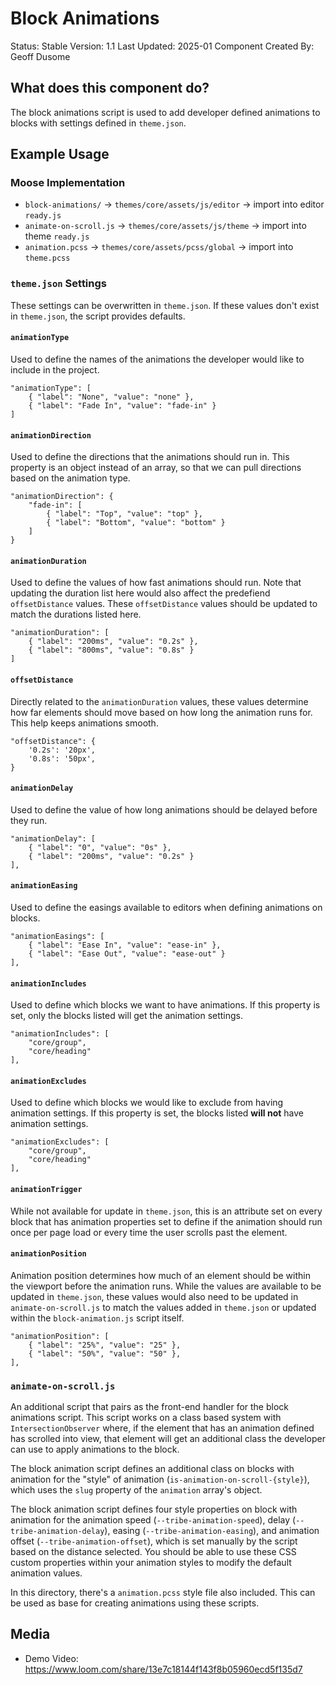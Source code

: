 # Block Animations

Status: Stable
Version: 1.1
Last Updated: 2025-01
Component Created By: Geoff Dusome

## What does this component do?

The block animations script is used to add developer defined animations to blocks with settings defined in `theme.json`.

## Example Usage

### Moose Implementation 

- `block-animations/` → `themes/core/assets/js/editor` → import into editor `ready.js`
- `animate-on-scroll.js` → `themes/core/assets/js/theme` → import into theme `ready.js`
- `animation.pcss` → `themes/core/assets/pcss/global` → import into `theme.pcss`

### `theme.json` Settings

These settings can be overwritten in `theme.json`. If these values don't exist in `theme.json`, the script provides defaults.

#### `animationType`

Used to define the names of the animations the developer would like to include in the project.

```
"animationType": [
	{ "label": "None", "value": "none" },
	{ "label": "Fade In", "value": "fade-in" }
]
```

#### `animationDirection`

Used to define the directions that the animations should run in. This property is an object instead of an array, so that we can pull directions based on the animation type. 

```
"animationDirection": {
 	"fade-in": [
 		{ "label": "Top", "value": "top" },
		{ "label": "Bottom", "value": "bottom" }
	]
}
```

#### `animationDuration`

Used to define the values of how fast animations should run. Note that updating the duration list here would also affect the predefiend `offsetDistance` values. These `offsetDistance` values should be updated to match the durations listed here.

```
"animationDuration": [
	{ "label": "200ms", "value": "0.2s" },
	{ "label": "800ms", "value": "0.8s" }
]
```

#### `offsetDistance`

Directly related to the `animationDuration` values, these values determine how far elements should move based on how long the animation runs for. This help keeps animations smooth. 

```
"offsetDistance": {
	'0.2s': '20px',
	'0.8s': '50px',
}
```

#### `animationDelay`

Used to define the value of how long animations should be delayed before they run.

```
"animationDelay": [
	{ "label": "0", "value": "0s" },
	{ "label": "200ms", "value": "0.2s" }
],
```

#### `animationEasing`

Used to define the easings available to editors when defining animations on blocks.

```
"animationEasings": [
	{ "label": "Ease In", "value": "ease-in" },
	{ "label": "Ease Out", "value": "ease-out" }
],
```

#### `animationIncludes`

Used to define which blocks we want to have animations. If this property is set, only the blocks listed will get the animation settings.

```
"animationIncludes": [
	"core/group",
	"core/heading"
],
```

#### `animationExcludes`

Used to define which blocks we would like to exclude from having animation settings. If this property is set, the blocks listed **will not** have animation settings.

```
"animationExcludes": [
	"core/group",
	"core/heading"
],
```

#### `animationTrigger`

While not available for update in `theme.json`, this is an attribute set on every block that has animation properties set to define if the animation should run once per page load or every time the user scrolls past the element.

#### `animationPosition`

Animation position determines how much of an element should be within the viewport before the animation runs. While the values are available to be updated in `theme.json`, these values would also need to be updated in `animate-on-scroll.js` to match the values added in `theme.json` or updated within the `block-animation.js` script itself.

```
"animationPosition": [
 	{ "label": "25%", "value": "25" },
 	{ "label": "50%", "value": "50" },
],
```

### `animate-on-scroll.js`

An additional script that pairs as the front-end handler for the block animations script. This script works on a class based system with `IntersectionObserver` where, if the element that has an animation defined has scrolled into view, that element will get an additional class the developer can use to apply animations to the block.

The block animation script defines an additional class on blocks with animation for the "style" of animation (`is-animation-on-scroll-{style}`), which uses the `slug` property of the `animation` array's object.

The block animation script defines four style properties on block with animation for the animation speed (`--tribe-animation-speed`), delay (`--tribe-animation-delay`), easing (`--tribe-animation-easing`), and animation offset (`--tribe-animation-offset`), which is set manually by the script based on the distance selected. You should be able to use these CSS custom properties within your animation styles to modify the default animation values.

In this directory, there's a `animation.pcss` style file also included. This can be used as base for creating animations using these scripts.

## Media

- Demo Video: https://www.loom.com/share/13e7c18144f143f8b05960ecd5f135d7
